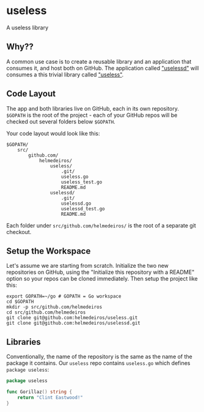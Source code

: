 useless
=======

A useless library


## Why??

A common use case is to create a reusable library and an application that consumes it, and host both on GitHub. The application called ["uselessd"](https://github.com/helmedeiros/uselessd) will consumes a this trivial library called ["useless"](https://github.com/helmedeiros/useless).


## Code Layout
The app and both libraries live on GitHub, each in its own repository. `$GOPATH` is the root of the project - each of your GitHub repos will be checked out several folders below `$GOPATH`.

Your code layout would look like this:
```
$GOPATH/
    src/
        github.com/
            helmedeiros/
                useless/
                    .git/
                    useless.go
                    useless_test.go
                    README.md
                uselessd/
                    .git/
                    uselessd.go
                    uselessd_test.go
                    README.md
```
Each folder under `src/github.com/helmedeiros/` is the root of a separate git checkout.

## Setup the Workspace
Let's assume we are starting from scratch. Initialize the two new repositories on GitHub, using the "Initialize this repository with a README" option so your repos can be cloned immediately. Then setup the project like this:

```
export GOPATH=~/go # GOPATH = Go workspace
cd $GOPATH
mkdir -p src/github.com/helmedeiros
cd src/github.com/helmedeiros
git clone git@github.com:helmedeiros/useless.git
git clone git@github.com:helmedeiros/uselessd.git
```

## Libraries
Conventionally, the name of the repository is the same as the name of the package it contains. Our `useless` repo contains `useless.go` which defines `package useless`:

```Go
package useless

func Gorillaz() string {
	return "Clint Eastwood!"
}
```
